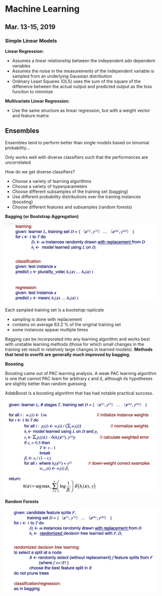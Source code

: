 # Machine Learning 

## Mar. 13-15, 2019 

### Simple Linear Models

**Linear Regression:**

- Assumes a linear relationship between the independent adn dependent variables
- Assumes the noise in the measurements of the independent variable is sampled from an underlying Gaussian distribution
- Ordinary Least Squares (OLS) uses the sum of the square of the diffenerce between the actual output and predicted output as the loss function to minimize

**Multivariate Linear Regression:**

- Use the same structure as linear regression, but with a weight vector and feature matrix 


## Ensembles

Ensembles tend to perform better than single models based on binomial probability...

Only works well with diverse classifiers such that the performances are uncorrelated

How do we get diverse classifiers?

- Choose a variety of learning algorithms
- Choose a variety of hyperparameters
- Choose different subsamples of the training set (bagging)
- Use different probability distributions over the training instances (boosting)
- Choose different features and subsamples (random forests)

**Bagging (or Bootstrap Aggregation)**

![](./images/bagging.png)

Each sampled training set is a _bootstrap replicate_
 
 - sampling is done with replacement
 - contains on average 63.2 % of the original training set
 - some instances appear multiple times

Bagging can be incorporated into any learning algorithm and works best with unstable learning methods (those for which small changes in the training set result in relatively large changes in learned models). **Methods that tend to overfit are generally much improved by bagging.**

**Boosting**

Boosting came out of PAC learning analysis. A weak PAC learning algorithm is one that cannot PAC learn for arbitrary $\epsilon$ and $\delta$, although its hypotheses are slightly better than random guessing.

AdabBoost is a boosting algorithm that has had notable practical success.

![](./images/adaboost.png)

**Random Forests**

![](./images/randomforest.png)



